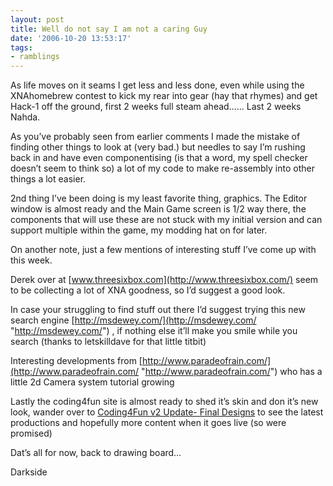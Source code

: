 ```yaml
---
layout: post
title: Well do not say I am not a caring Guy
date: '2006-10-20 13:53:17'
tags:
- ramblings
---
```


As life moves on it seams I get less and less done, even while using the XNAhomebrew contest to kick my rear into gear (hay that rhymes) and get Hack-1 off the ground, first 2 weeks full steam ahead…… Last 2 weeks Nahda.

As you’ve probably seen from earlier comments I made the mistake of finding other things to look at (very bad.) but needles to say I’m rushing back in and have even componentising (is that a word, my spell checker doesn’t seem to think so) a lot of my code to make re-assembly into other things a lot easier.

2nd thing I’ve been doing is my least favorite thing, graphics.  The Editor window is almost ready and the Main Game screen is 1/2 way there, the components that will use these are not stuck with my initial version and can support multiple within the game, my modding hat on for later.

On another note, just a few mentions of interesting stuff I’ve come up with this week.

Derek over at [www.threesixbox.com](http://www.threesixbox.com/) seem to be collecting a lot of XNA goodness, so I’d suggest a good look.

In case your struggling to find stuff out there I’d suggest trying this new search engine [http://msdewey.com/](http://msdewey.com/ "http://msdewey.com/") , if nothing else it’ll make you smile while you search (thanks to letskilldave for that little titbit)

Interesting developments from [http://www.paradeofrain.com/](http://www.paradeofrain.com/ "http://www.paradeofrain.com/") who has a little 2d Camera system tutorial growing

Lastly the coding4fun site is almost ready to shed it’s skin and don it’s new look, wander over to  [Coding4Fun v2 Update- Final Designs](http://blogs.msdn.com/danielfe/archive/2006/10/19/coding4fun-v2-update-final-designs "Coding4Fun v2 Update- Final Designs") to see the latest productions and hopefully more content when it goes live (so were promised)

Dat’s all for now, back to drawing board…

Darkside

